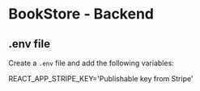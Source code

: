 # BookStore - Backend

## .env file

Create a `.env` file and add the following variables:

REACT_APP_STRIPE_KEY='Publishable key from Stripe'

	

	


